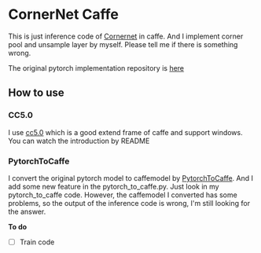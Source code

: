 # CornerNet Caffe

This is just inference code of [Cornernet](https://arxiv.org/pdf/1808.01244v1.pdf) in caffe. And I implement corner pool and unsample layer by myself. Please tell me if there is something wrong.

The original pytorch implementation repository is [here](https://github.com/princeton-vl/CornerNet)

## How to use
### CC5.0
I use [cc5.0](https://github.com/dlunion/CC5.0) which is a good extend frame of caffe and support windows. You can watch the introduction by README

### PytorchToCaffe
I convert the original pytorch model to caffemodel by [PytorchToCaffe](https://github.com/xxradon/PytorchToCaffe). And I add some new feature in the pytorch_to_caffe.py. Just look in my pytorch_to_caffe code.
However, the caffemodel I converted has some problems, so the output of the inference code is wrong, I'm still looking for the answer.

**To do**
- [ ] Train code